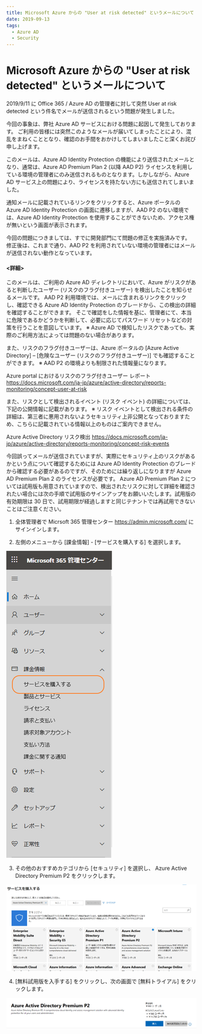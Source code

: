 ```yaml
---
title: Microsoft Azure からの "User at risk detected" というメールについて
date: 2019-09-13
tags:
  - Azure AD
  - Security
---
```


# Microsoft Azure からの "User at risk detected" というメールについて

2019/9/11 に Office 365 / Azure AD の管理者に対して突然 User at risk detected という件名でメールが送信されるという問題が発生しました。

今回の事象は、弊社 Azure AD サービスにおける問題に起因して発生しております。
ご利用の皆様には突然このようなメールが届いてしまったことにより、混乱をまねくこととなり、確認のお手間をおかけしてしまいましたこと深くお詫び申し上げます。

このメールは、Azure AD Identity Protection の機能により送信されたメールとなり、通常は、Azure AD Premium Plan 2 (以降 AAD P2) ライセンスを利用している環境の管理者にのみ送信されるものとなります。しかしながら、Azure AD サービス上の問題により、ライセンスを持たない方にも送信されてしまいました。

通知メールに記載されているリンクをクリックすると、Azure ポータルの Azure AD Identity Protection の画面に遷移しますが、AAD P2 のない環境では、Azure AD Identity Protection を使用することができないため、アクセス権が無いという画面が表示されます。

今回の問題につきましては、すでに開発部門にて問題の修正を実施済みです。
修正後は、これまで通り、AAD P2 を利用されていない環境の管理者にはメールが送信されない動作となっています。

#### <詳細>
このメールは、ご利用の Azure AD ディレクトリにおいて、Azure がリスクがあると判断したユーザー (リスクのフラグ付きユーザー) を検出したことを知らせるメールです。
AAD P2 利用環境では、メールに含まれるリンクをクリックし、確認できる Azure AD Identity Protection のブレードから、この検出の詳細を確認することができます。
そこで確認をした情報を基に、管理者にて、本当に危険であるかどうかを判断して、必要に応じてパスワード リセットなどの対策を行うことを意図しています。
	※ Azure AD で検知したリスクであっても、実際のご利用方法によっては問題のない場合があります。

また、リスクのフラグ付きユーザーは、Azure ポータルの [Azure Active Directory] – [危険なユーザー (リスクのフラグ付きユーザー)] でも確認することができます。
	※ AAD P2 の環境よりも制限された情報量になります。

Azure portal におけるリスクのフラグ付きユーザー レポート
https://docs.microsoft.com/ja-jp/azure/active-directory/reports-monitoring/concept-user-at-risk

また、リスクとして検出されるイベント (リスク イベント) の詳細については、下記の公開情報に記載があります。
	※ リスク イベントとして検出される条件の詳細は、第三者に悪用されないようセキュリティ上非公開となっておりますため、こちらに記載されている情報以上のものはご案内できません。

Azure Active Directory リスク検出
https://docs.microsoft.com/ja-jp/azure/active-directory/reports-monitoring/concept-risk-events

今回誤ってメールが送信されていますが、実際にセキュリティ上のリスクがあるかという点について確認するためには Azure AD Identity Protection のブレードから確認する必要があるのですが、そのためには繰り返しになりますが Azure AD Premium Plan 2 のライセンスが必要です。 Azure AD Premium Plan 2 については試用版も用意されていますので、検出されたリスクに対して詳細を確認されたい場合には次の手順で試用版のサインアップをお願いいたします。試用版の有効期限は 30 日で、試用期限が経過しますと同じテナントでは再試用できないことはご注意ください。

1. 全体管理者で Micrsoft 365 管理センター https://admin.microsoft.com/ にサインインします。

2. 左側のメニューから [課金情報] - [サービスを購入する] を選択します。

![](./azure-active-directory/User-at-risk-detected/step2.png)

3. その他のおすすめカテゴリから [セキュリティ] を選択し、 Azure Active Directory Premium P2 をクリックします。

![](./azure-active-directory/User-at-risk-detected/step3.png)

4. [無料試用版を入手する] をクリックし、次の画面で [無料トライアル] をクリックします。

![](./azure-active-directory/User-at-risk-detected/step4.png)
